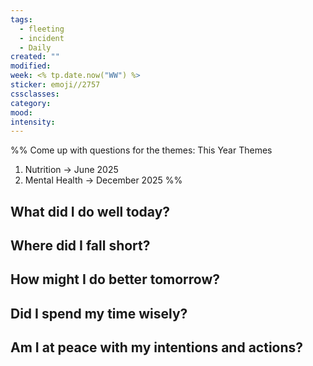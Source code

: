 ```yaml
---
tags:
  - fleeting
  - incident
  - Daily
created: ""
modified: 
week: <% tp.date.now("WW") %>
sticker: emoji//2757
cssclasses: 
category: 
mood: 
intensity:
---
```

%% 
Come up with questions for the themes:
This Year Themes
1. Nutrition → June 2025
2. Mental Health → December 2025
%%
## **What did I do well today?**

## **Where did I fall short?**

## **How might I do better tomorrow?**

## **Did I spend my time wisely?**

## **Am I at peace with my intentions and actions?**
